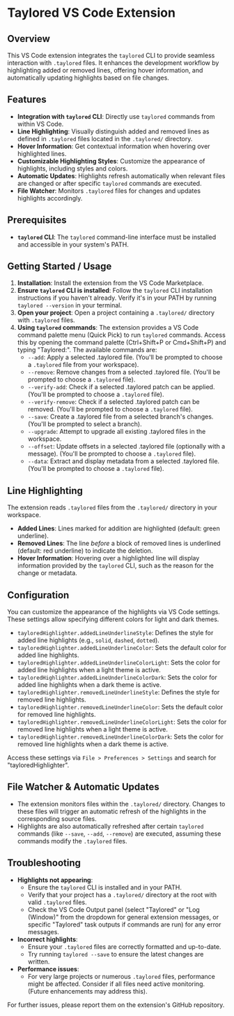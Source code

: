 # Taylored VS Code Extension

## Overview

This VS Code extension integrates the `taylored` CLI to provide seamless interaction with `.taylored` files. It enhances the development workflow by highlighting added or removed lines, offering hover information, and automatically updating highlights based on file changes.

## Features

- **Integration with `taylored` CLI**: Directly use `taylored` commands from within VS Code.
- **Line Highlighting**: Visually distinguish added and removed lines as defined in `.taylored` files located in the `.taylored/` directory.
- **Hover Information**: Get contextual information when hovering over highlighted lines.
- **Customizable Highlighting Styles**: Customize the appearance of highlights, including styles and colors.
- **Automatic Updates**: Highlights refresh automatically when relevant files are changed or after specific `taylored` commands are executed.
- **File Watcher**: Monitors `.taylored` files for changes and updates highlights accordingly.

## Prerequisites

- **`taylored` CLI**: The `taylored` command-line interface must be installed and accessible in your system's PATH.

## Getting Started / Usage

1.  **Installation**: Install the extension from the VS Code Marketplace.
2.  **Ensure `taylored` CLI is installed**: Follow the `taylored` CLI installation instructions if you haven't already. Verify it's in your PATH by running `taylored --version` in your terminal.
3.  **Open your project**: Open a project containing a `.taylored/` directory with `.taylored` files.
4.  **Using `taylored` commands**: The extension provides a VS Code command palette menu (Quick Pick) to run `taylored` commands. Access this by opening the command palette (Ctrl+Shift+P or Cmd+Shift+P) and typing "Taylored:". The available commands are:
    *   `--add`: Apply a selected .taylored file. (You'll be prompted to choose a `.taylored` file from your workspace).
    *   `--remove`: Remove changes from a selected .taylored file. (You'll be prompted to choose a `.taylored` file).
    *   `--verify-add`: Check if a selected .taylored patch can be applied. (You'll be prompted to choose a `.taylored` file).
    *   `--verify-remove`: Check if a selected .taylored patch can be removed. (You'll be prompted to choose a `.taylored` file).
    *   `--save`: Create a .taylored file from a selected branch's changes. (You'll be prompted to select a branch).
    *   `--upgrade`: Attempt to upgrade all existing .taylored files in the workspace.
    *   `--offset`: Update offsets in a selected .taylored file (optionally with a message). (You'll be prompted to choose a `.taylored` file).
    *   `--data`: Extract and display metadata from a selected .taylored file. (You'll be prompted to choose a `.taylored` file).

## Line Highlighting

The extension reads `.taylored` files from the `.taylored/` directory in your workspace.
-   **Added Lines**: Lines marked for addition are highlighted (default: green underline).
-   **Removed Lines**: The line *before* a block of removed lines is underlined (default: red underline) to indicate the deletion.
-   **Hover Information**: Hovering over a highlighted line will display information provided by the `taylored` CLI, such as the reason for the change or metadata.

## Configuration

You can customize the appearance of the highlights via VS Code settings. These settings allow specifying different colors for light and dark themes.

-   `tayloredHighlighter.addedLineUnderlineStyle`: Defines the style for added line highlights (e.g., `solid`, `dashed`, `dotted`).
-   `tayloredHighlighter.addedLineUnderlineColor`: Sets the default color for added line highlights.
-   `tayloredHighlighter.addedLineUnderlineColorLight`: Sets the color for added line highlights when a light theme is active.
-   `tayloredHighlighter.addedLineUnderlineColorDark`: Sets the color for added line highlights when a dark theme is active.
-   `tayloredHighlighter.removedLineUnderlineStyle`: Defines the style for removed line highlights.
-   `tayloredHighlighter.removedLineUnderlineColor`: Sets the default color for removed line highlights.
-   `tayloredHighlighter.removedLineUnderlineColorLight`: Sets the color for removed line highlights when a light theme is active.
-   `tayloredHighlighter.removedLineUnderlineColorDark`: Sets the color for removed line highlights when a dark theme is active.

Access these settings via `File > Preferences > Settings` and search for "tayloredHighlighter".

## File Watcher & Automatic Updates

-   The extension monitors files within the `.taylored/` directory. Changes to these files will trigger an automatic refresh of the highlights in the corresponding source files.
-   Highlights are also automatically refreshed after certain `taylored` commands (like `--save`, `--add`, `--remove`) are executed, assuming these commands modify the `.taylored` files.

## Troubleshooting

-   **Highlights not appearing**:
    *   Ensure the `taylored` CLI is installed and in your PATH.
    *   Verify that your project has a `.taylored/` directory at the root with valid `.taylored` files.
    *   Check the VS Code Output panel (select "Taylored" or "Log (Window)" from the dropdown for general extension messages, or specific "Taylored" task outputs if commands are run) for any error messages.
-   **Incorrect highlights**:
    *   Ensure your `.taylored` files are correctly formatted and up-to-date.
    *   Try running `taylored --save` to ensure the latest changes are written.
-   **Performance issues**:
    *   For very large projects or numerous `.taylored` files, performance might be affected. Consider if all files need active monitoring. (Future enhancements may address this).

For further issues, please report them on the extension's GitHub repository.
